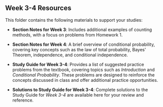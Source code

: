 ## Week 3-4 Resources  

This folder contains the following materials to support your studies:  

- **Section Notes for Week 3**: Includes additional examples of counting methods, with a focus on problems from Homework 1.  

- **Section Notes for Week 4**: A brief overview of conditional probability, covering key concepts such as the law of total probability, Bayes' Theorem, independence, and conditional independence. 

- **Study Guide for Week 3-4**: Provides a list of suggested practice problems from the textbook, covering topics such as *Introduction* and *Conditional Probability*. These problems are designed to reinforce the concepts discussed in class and offer additional practice opportunities.  

- **Solutions to Study Guide for Week 3-4**: Complete solutions to the Study Guide for *Week 3-4* are available here for your review and reference.  
